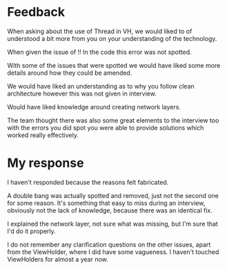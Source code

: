 # Feedback

When asking about the use of Thread in VH, we would liked to of understood a bit more from you on your understanding of the technology.

When given the issue of !! In the code this error was not spotted.

With some of the issues that were spotted we would have liked some more details around how they could be amended.

We would have liked an understanding as to why you follow clean architecture however this was not given in interview.

Would have liked knowledge around creating network layers.

The team thought there was also some great elements to the interview too with the errors you did spot you were able to provide solutions which worked really effectively. 

# My response

I haven't responded because the reasons felt fabricated.

A double bang was actually spotted and removed, just not the second one for some reason. It's something 
that easy to miss during an interview, obviously not the lack of knowledge, because there was an identical fix.

I explained the network layer, not sure what was missing, but I'm sure that I'd do it properly.

I do not remember any clarification questions on the other issues, apart from the ViewHolder, where I did have some 
vagueness. I haven't touched ViewHolders for almost a year now. 